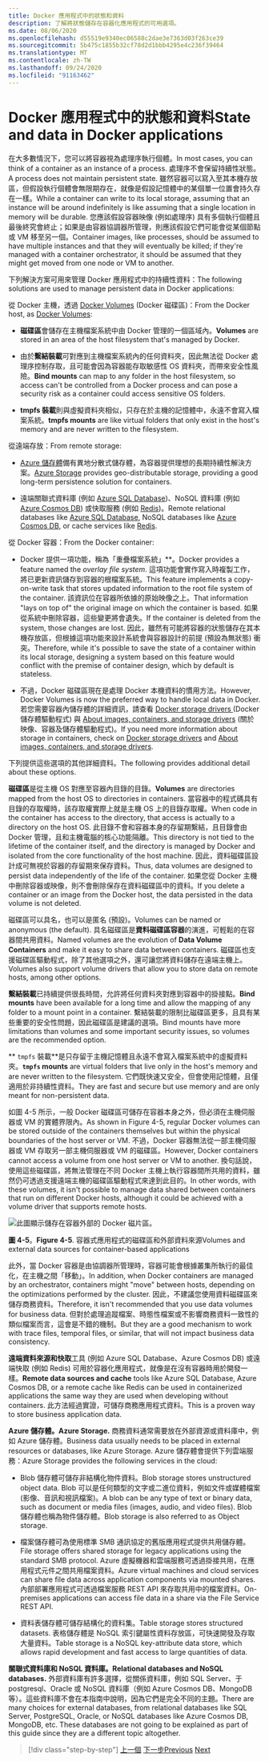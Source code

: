 ```yaml
---
title: Docker 應用程式中的狀態和資料
description: 了解將狀態儲存在容器化應用程式的可用選項。
ms.date: 08/06/2020
ms.openlocfilehash: d55519e9340ec06588c2dae3e7363d03f263ce39
ms.sourcegitcommit: 5b475c1855b32cf78d2d1bbb4295e4c236f39464
ms.translationtype: MT
ms.contentlocale: zh-TW
ms.lasthandoff: 09/24/2020
ms.locfileid: "91163462"
---
```

# <a name="state-and-data-in-docker-applications"></a><span data-ttu-id="840e3-103">Docker 應用程式中的狀態和資料</span><span class="sxs-lookup"><span data-stu-id="840e3-103">State and data in Docker applications</span></span>

<span data-ttu-id="840e3-104">在大多數情況下，您可以將容器視為處理序執行個體。</span><span class="sxs-lookup"><span data-stu-id="840e3-104">In most cases, you can think of a container as an instance of a process.</span></span> <span data-ttu-id="840e3-105">處理序不會保留持續性狀態。</span><span class="sxs-lookup"><span data-stu-id="840e3-105">A process does not maintain persistent state.</span></span> <span data-ttu-id="840e3-106">雖然容器可以寫入至其本機存放區，但假設執行個體會無限期存在，就像是假設記憶體中的某個單一位置會持久存在一樣。</span><span class="sxs-lookup"><span data-stu-id="840e3-106">While a container can write to its local storage, assuming that an instance will be around indefinitely is like assuming that a single location in memory will be durable.</span></span> <span data-ttu-id="840e3-107">您應該假設容器映像 (例如處理序) 具有多個執行個體且最後終究會終止；如果是由容器協調器所管理，則應該假設它們可能會從某個節點或 VM 移至另一個。</span><span class="sxs-lookup"><span data-stu-id="840e3-107">Container images, like processes, should be assumed to have multiple instances and that they will eventually be killed; if they're managed with a container orchestrator, it should be assumed that they might get moved from one node or VM to another.</span></span>

<span data-ttu-id="840e3-108">下列解決方案可用來管理 Docker 應用程式中的持續性資料：</span><span class="sxs-lookup"><span data-stu-id="840e3-108">The following solutions are used to manage persistent data in Docker applications:</span></span>

<span data-ttu-id="840e3-109">從 Docker 主機，透過 [Docker Volumes](https://docs.docker.com/engine/admin/volumes/) (Docker 磁碟區)：</span><span class="sxs-lookup"><span data-stu-id="840e3-109">From the Docker host, as [Docker Volumes](https://docs.docker.com/engine/admin/volumes/):</span></span>

- <span data-ttu-id="840e3-110">**磁碟區**會儲存在主機檔案系統中由 Docker 管理的一個區域內。</span><span class="sxs-lookup"><span data-stu-id="840e3-110">**Volumes** are stored in an area of the host filesystem that's managed by Docker.</span></span>

- <span data-ttu-id="840e3-111">由於**繫結裝載**可對應到主機檔案系統內的任何資料夾，因此無法從 Docker 處理序控制存取，且可能會因為容器能存取敏感性 OS 資料夾，而帶來安全性風險。</span><span class="sxs-lookup"><span data-stu-id="840e3-111">**Bind mounts** can map to any folder in the host filesystem, so access can't be controlled from a Docker process and can pose a security risk as a container could access sensitive OS folders.</span></span>

- <span data-ttu-id="840e3-112">**tmpfs 裝載**則與虛擬資料夾相似，只存在於主機的記憶體中，永遠不會寫入檔案系統。</span><span class="sxs-lookup"><span data-stu-id="840e3-112">**tmpfs mounts** are like virtual folders that only exist in the host's memory and are never written to the filesystem.</span></span>

<span data-ttu-id="840e3-113">從遠端存放：</span><span class="sxs-lookup"><span data-stu-id="840e3-113">From remote storage:</span></span>

- <span data-ttu-id="840e3-114">[Azure 儲存體](https://azure.microsoft.com/documentation/services/storage/)備有異地分散式儲存體，為容器提供理想的長期持續性解決方案。</span><span class="sxs-lookup"><span data-stu-id="840e3-114">[Azure Storage](https://azure.microsoft.com/documentation/services/storage/) provides geo-distributable storage, providing a good long-term persistence solution for containers.</span></span>

- <span data-ttu-id="840e3-115">遠端關聯式資料庫 (例如 [Azure SQL Database](https://azure.microsoft.com/services/sql-database/))、NoSQL 資料庫 (例如 [Azure Cosmos DB](/azure/cosmos-db/introduction)) 或快取服務 (例如 [Redis](https://redis.io/))。</span><span class="sxs-lookup"><span data-stu-id="840e3-115">Remote relational databases like [Azure SQL Database](https://azure.microsoft.com/services/sql-database/), NoSQL databases like [Azure Cosmos DB](/azure/cosmos-db/introduction), or cache services like [Redis](https://redis.io/).</span></span>

<span data-ttu-id="840e3-116">從 Docker 容器：</span><span class="sxs-lookup"><span data-stu-id="840e3-116">From the Docker container:</span></span>

- <span data-ttu-id="840e3-117">Docker 提供一項功能，稱為「重疊檔案系統」\*\*。</span><span class="sxs-lookup"><span data-stu-id="840e3-117">Docker provides a feature named the *overlay file system*.</span></span> <span data-ttu-id="840e3-118">這項功能會實作寫入時複製工作，將已更新資訊儲存到容器的根檔案系統。</span><span class="sxs-lookup"><span data-stu-id="840e3-118">This feature implements a copy-on-write task that stores updated information to the root file system of the container.</span></span> <span data-ttu-id="840e3-119">該資訊位在容器所依據的原始映像之上。</span><span class="sxs-lookup"><span data-stu-id="840e3-119">That information "lays on top of" the original image on which the container is based.</span></span> <span data-ttu-id="840e3-120">如果從系統中刪除容器，這些變更將會遺失。</span><span class="sxs-lookup"><span data-stu-id="840e3-120">If the container is deleted from the system, those changes are lost.</span></span> <span data-ttu-id="840e3-121">因此，雖然有可能將容器的狀態儲存在其本機存放區，但根據這項功能來設計系統會與容器設計的前提 (預設為無狀態) 衝突。</span><span class="sxs-lookup"><span data-stu-id="840e3-121">Therefore, while it's possible to save the state of a container within its local storage, designing a system based on this feature would conflict with the premise of container design, which by default is stateless.</span></span>

- <span data-ttu-id="840e3-122">不過，Docker 磁碟區現在是處理 Docker 本機資料的慣用方法。</span><span class="sxs-lookup"><span data-stu-id="840e3-122">However, Docker Volumes is now the preferred way to handle local data in Docker.</span></span> <span data-ttu-id="840e3-123">若您需要容器內儲存體的詳細資訊，請查看 [Docker storage drivers ](https://docs.docker.com/engine/userguide/storagedriver/) (Docker 儲存體驅動程式) 與 [About images, containers, and storage drivers](https://docs.docker.com/engine/userguide/storagedriver/imagesandcontainers/) (關於映像、容器及儲存體驅動程式)。</span><span class="sxs-lookup"><span data-stu-id="840e3-123">If you need more information about storage in containers, check on [Docker storage drivers](https://docs.docker.com/engine/userguide/storagedriver/) and [About images, containers, and storage drivers](https://docs.docker.com/engine/userguide/storagedriver/imagesandcontainers/).</span></span>

<span data-ttu-id="840e3-124">下列提供這些選項的其他詳細資料。</span><span class="sxs-lookup"><span data-stu-id="840e3-124">The following provides additional detail about these options.</span></span>

<span data-ttu-id="840e3-125">**磁碟區**是從主機 OS 對應至容器內目錄的目錄。</span><span class="sxs-lookup"><span data-stu-id="840e3-125">**Volumes** are directories mapped from the host OS to directories in containers.</span></span> <span data-ttu-id="840e3-126">當容器中的程式碼具有目錄的存取權時，該存取權實際上就是主機 OS 上的目錄存取權。</span><span class="sxs-lookup"><span data-stu-id="840e3-126">When code in the container has access to the directory, that access is actually to a directory on the host OS.</span></span> <span data-ttu-id="840e3-127">此目錄不會和容器本身的存留期繫結，且目錄會由 Docker 管理，且和主機電腦的核心功能隔離。</span><span class="sxs-lookup"><span data-stu-id="840e3-127">This directory is not tied to the lifetime of the container itself, and the directory is managed by Docker and isolated from the core functionality of the host machine.</span></span> <span data-ttu-id="840e3-128">因此，資料磁碟區設計成可無視於容器的存留期來保存資料。</span><span class="sxs-lookup"><span data-stu-id="840e3-128">Thus, data volumes are designed to persist data independently of the life of the container.</span></span> <span data-ttu-id="840e3-129">如果您從 Docker 主機中刪除容器或映像，則不會刪除保存在資料磁碟區中的資料。</span><span class="sxs-lookup"><span data-stu-id="840e3-129">If you delete a container or an image from the Docker host, the data persisted in the data volume is not deleted.</span></span>

<span data-ttu-id="840e3-130">磁碟區可以具名，也可以是匿名 (預設)。</span><span class="sxs-lookup"><span data-stu-id="840e3-130">Volumes can be named or anonymous (the default).</span></span> <span data-ttu-id="840e3-131">具名磁碟區是**資料磁碟區容器**的演進，可輕鬆的在容器間共用資料。</span><span class="sxs-lookup"><span data-stu-id="840e3-131">Named volumes are the evolution of **Data Volume Containers** and make it easy to share data between containers.</span></span> <span data-ttu-id="840e3-132">磁碟區也支援磁碟區驅動程式，除了其他選項之外，還可讓您將資料儲存在遠端主機上。</span><span class="sxs-lookup"><span data-stu-id="840e3-132">Volumes also support volume drivers that allow you to store data on remote hosts, among other options.</span></span>

<span data-ttu-id="840e3-133">**繫結裝載**已持續提供很長時間，允許將任何資料夾對應到容器中的掛接點。</span><span class="sxs-lookup"><span data-stu-id="840e3-133">**Bind mounts** have been available for a long time and allow the mapping of any folder to a mount point in a container.</span></span> <span data-ttu-id="840e3-134">繫結裝載的限制比磁碟區更多，且具有某些重要的安全性問題，因此磁碟區是建議的選項。</span><span class="sxs-lookup"><span data-stu-id="840e3-134">Bind mounts have more limitations than volumes and some important security issues, so volumes are the recommended option.</span></span>

<span data-ttu-id="840e3-135">\*\* `tmpfs` 裝載\*\*是只存留于主機記憶體且永遠不會寫入檔案系統中的虛擬資料夾。</span><span class="sxs-lookup"><span data-stu-id="840e3-135">**`tmpfs` mounts** are virtual folders that live only in the host's memory and are never written to the filesystem.</span></span> <span data-ttu-id="840e3-136">它們既快速又安全，但會使用記憶體，且僅適用於非持續性資料。</span><span class="sxs-lookup"><span data-stu-id="840e3-136">They are fast and secure but use memory and are only meant for non-persistent data.</span></span>

<span data-ttu-id="840e3-137">如圖 4-5 所示，一般 Docker 磁碟區可儲存在容器本身之外，但必須在主機伺服器或 VM 的實體界限內。</span><span class="sxs-lookup"><span data-stu-id="840e3-137">As shown in Figure 4-5, regular Docker volumes can be stored outside of the containers themselves but within the physical boundaries of the host server or VM.</span></span> <span data-ttu-id="840e3-138">不過，Docker 容器無法從一部主機伺服器或 VM 存取另一部主機伺服器或 VM 的磁碟區。</span><span class="sxs-lookup"><span data-stu-id="840e3-138">However, Docker containers cannot access a volume from one host server or VM to another.</span></span> <span data-ttu-id="840e3-139">換句話說，使用這些磁碟區，將無法管理在不同 Docker 主機上執行容器間所共用的資料，雖然仍可透過支援遠端主機的磁碟區驅動程式來達到此目的。</span><span class="sxs-lookup"><span data-stu-id="840e3-139">In other words, with these volumes, it isn't possible to manage data shared between containers that run on different Docker hosts, although it could be achieved with a volume driver that supports remote hosts.</span></span>

![此圖顯示儲存在容器外部的 Docker 磁片區。](./media/state-and-data-in-docker-applications/container-based-application-external-data-sources.png)

<span data-ttu-id="840e3-141">**圖 4-5**。</span><span class="sxs-lookup"><span data-stu-id="840e3-141">**Figure 4-5**.</span></span> <span data-ttu-id="840e3-142">容器式應用程式的磁碟區和外部資料來源</span><span class="sxs-lookup"><span data-stu-id="840e3-142">Volumes and external data sources for container-based applications</span></span>

<span data-ttu-id="840e3-143">此外，當 Docker 容器是由協調器所管理時，容器可能會根據叢集所執行的最佳化，在主機之間「移動」。</span><span class="sxs-lookup"><span data-stu-id="840e3-143">In addition, when Docker containers are managed by an orchestrator, containers might "move" between hosts, depending on the optimizations performed by the cluster.</span></span> <span data-ttu-id="840e3-144">因此，不建議您使用資料磁碟區來儲存商務資料。</span><span class="sxs-lookup"><span data-stu-id="840e3-144">Therefore, it isn't recommended that you use data volumes for business data.</span></span> <span data-ttu-id="840e3-145">但對於處理追蹤檔案、時態性檔案或不影響商務資料一致性的類似檔案而言，這會是不錯的機制。</span><span class="sxs-lookup"><span data-stu-id="840e3-145">But they are a good mechanism to work with trace files, temporal files, or similar, that will not impact business data consistency.</span></span>

<span data-ttu-id="840e3-146">**遠端資料來源和快取**工具 (例如 Azure SQL Database、Azure Cosmos DB) 或遠端快取 (例如 Redis) 可用於容器化應用程式，就像是在沒有容器時用於開發一樣。</span><span class="sxs-lookup"><span data-stu-id="840e3-146">**Remote data sources and cache** tools like Azure SQL Database, Azure Cosmos DB, or a remote cache like Redis can be used in containerized applications the same way they are used when developing without containers.</span></span> <span data-ttu-id="840e3-147">此方法經過實證，可儲存商務應用程式資料。</span><span class="sxs-lookup"><span data-stu-id="840e3-147">This is a proven way to store business application data.</span></span>

<span data-ttu-id="840e3-148">**Azure 儲存體。**</span><span class="sxs-lookup"><span data-stu-id="840e3-148">**Azure Storage.**</span></span> <span data-ttu-id="840e3-149">商務資料通常需要放在外部資源或資料庫中，例如 Azure 儲存體。</span><span class="sxs-lookup"><span data-stu-id="840e3-149">Business data usually needs to be placed in external resources or databases, like Azure Storage.</span></span> <span data-ttu-id="840e3-150">Azure 儲存體會提供下列雲端服務：</span><span class="sxs-lookup"><span data-stu-id="840e3-150">Azure Storage provides the following services in the cloud:</span></span>

- <span data-ttu-id="840e3-151">Blob 儲存體可儲存非結構化物件資料。</span><span class="sxs-lookup"><span data-stu-id="840e3-151">Blob storage stores unstructured object data.</span></span> <span data-ttu-id="840e3-152">Blob 可以是任何類型的文字或二進位資料，例如文件或媒體檔案 (影像、音訊和視訊檔案)。</span><span class="sxs-lookup"><span data-stu-id="840e3-152">A blob can be any type of text or binary data, such as document or media files (images, audio, and video files).</span></span> <span data-ttu-id="840e3-153">Blob 儲存體也稱為物件儲存體。</span><span class="sxs-lookup"><span data-stu-id="840e3-153">Blob storage is also referred to as Object storage.</span></span>

- <span data-ttu-id="840e3-154">檔案儲存體可為使用標準 SMB 通訊協定的舊版應用程式提供共用儲存體。</span><span class="sxs-lookup"><span data-stu-id="840e3-154">File storage offers shared storage for legacy applications using the standard SMB protocol.</span></span> <span data-ttu-id="840e3-155">Azure 虛擬機器和雲端服務可透過掛接共用，在應用程式元件之間共用檔案資料。</span><span class="sxs-lookup"><span data-stu-id="840e3-155">Azure virtual machines and cloud services can share file data across application components via mounted shares.</span></span> <span data-ttu-id="840e3-156">內部部署應用程式可透過檔案服務 REST API 來存取共用中的檔案資料。</span><span class="sxs-lookup"><span data-stu-id="840e3-156">On-premises applications can access file data in a share via the File Service REST API.</span></span>

- <span data-ttu-id="840e3-157">資料表儲存體可儲存結構化的資料集。</span><span class="sxs-lookup"><span data-stu-id="840e3-157">Table storage stores structured datasets.</span></span> <span data-ttu-id="840e3-158">表格儲存體是 NoSQL 索引鍵屬性資料存放區，可快速開發及存取大量資料。</span><span class="sxs-lookup"><span data-stu-id="840e3-158">Table storage is a NoSQL key-attribute data store, which allows rapid development and fast access to large quantities of data.</span></span>

<span data-ttu-id="840e3-159">**關聯式資料庫和 NoSQL 資料庫。**</span><span class="sxs-lookup"><span data-stu-id="840e3-159">**Relational databases and NoSQL databases.**</span></span> <span data-ttu-id="840e3-160">外部資料庫有許多選擇，從關係資料庫，例如 SQL Server、于 postgresql、Oracle 或 NoSQL 資料庫（例如 Azure Cosmos DB、MongoDB 等）。這些資料庫不會在本指南中說明，因為它們是完全不同的主題。</span><span class="sxs-lookup"><span data-stu-id="840e3-160">There are many choices for external databases, from relational databases like SQL Server, PostgreSQL, Oracle, or NoSQL databases like Azure Cosmos DB, MongoDB, etc. These databases are not going to be explained as part of this guide since they are a different topic altogether.</span></span>

>[!div class="step-by-step"]
><span data-ttu-id="840e3-161">[上一個](monolithic-applications.md) 
>[下一步](soa-applications.md)</span><span class="sxs-lookup"><span data-stu-id="840e3-161">[Previous](monolithic-applications.md)
[Next](soa-applications.md)</span></span>
